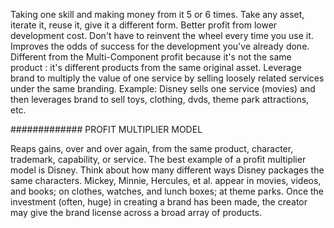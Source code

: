 
Taking one skill and making money from it 5 or 6 times. Take any asset, iterate it, reuse it, give it a different form.
Better profit from lower development cost. Don't have to reinvent the wheel every time you use it.
Improves the odds of success for the development you've already done.
Different from the Multi-Component profit because it's not the same product : it's different products from the same original asset.
Leverage brand to multiply the value of one service by selling loosely related services under the same branding.
Example: Disney sells one service (movies) and then leverages brand to sell toys, clothing, dvds, theme park attractions, etc.

############# PROFIT MULTIPLIER MODEL

Reaps gains, over and over again, from the same product, character, trademark, capability, or service.
The best example of a profit multiplier model is Disney. Think about how many different ways Disney packages the same characters. Mickey, Minnie, Hercules, et al. appear in movies, videos, and books; on clothes, watches, and lunch boxes; at theme parks.
Once the investment (often, huge) in creating a brand has been made, the creator may give the brand license across a broad array of products.
